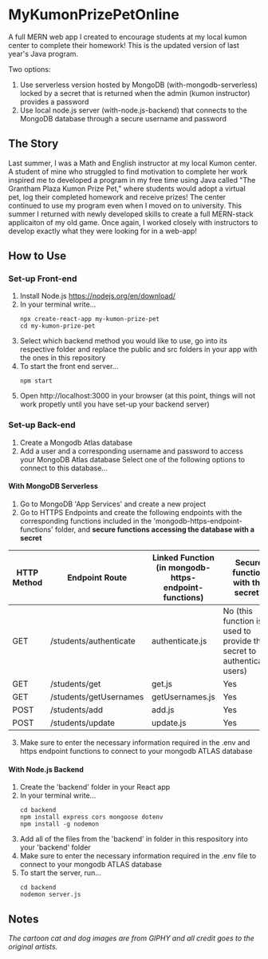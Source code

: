 # MyKumonPrizePetOnline
A full MERN web app I created to encourage students at my local kumon center to complete their homework! This is the updated version of last year's Java program.

Two options:
1. Use serverless version hosted by MongoDB (with-mongodb-serverless) locked by a secret that is returned when the admin (kumon instructor) provides a password
2. Use local node.js server (with-node.js-backend) that connects to the MongoDB database through a secure username and password

## The Story
Last summer, I was a Math and English instructor at my local Kumon center. A student of mine who struggled to find motivation to complete her work inspired me to developed a program in my free time using Java called "The Grantham Plaza Kumon Prize Pet," where students would adopt a virtual pet, log their completed homework and receive prizes! The center continued to use my program even when I moved on to university. This summer I returned with newly developed skills to create a full MERN-stack applicaiton of my old game. Once again, I worked closely with instructors to develop exactly what they were looking for in a web-app!

## How to Use
### Set-up Front-end
1. Install Node.js https://nodejs.org/en/download/
2. In your terminal write...
    ```
    npx create-react-app my-kumon-prize-pet
    cd my-kumon-prize-pet
    ```
3. Select which backend method you would like to use, go into its respective folder and replace the public and src folders in your app with the ones in this repository
4. To start the front end server... 
    ```
    npm start
    ```
5. Open http://localhost:3000 in your browser (at this point, things will not work propetly until you have set-up your backend server)
### Set-up Back-end
1. Create a Mongodb Atlas database
2. Add a user and a corresponding username and password to access your MongoDB Atlas database
Select one of the following options to connect to this database...
#### With MongoDB Serverless
1. Go to MongoDB 'App Services' and create a new project
2. Go to HTTPS Endpoints and create the following endpoints with the corresponding functions included in the 'mongodb-https-endpoint-functions' folder, and **secure functions accessing the database with a secret**

| HTTP Method | Endpoint Route | Linked Function (in mongodb-https-endpoint-functions) | Secure function with the secret? |
|---|---|---|---|
| GET | /students/authenticate | authenticate.js | No (this function is used to provide the secret to authenticated users) |
| GET | /students/get | get.js | Yes |
| GET | /students/getUsernames | getUsernames.js | Yes |
| POST | /students/add | add.js | Yes |
| POST | /students/update | update.js | Yes |

3. Make sure to enter the necessary information required in the .env and https endpoint functions to connect to your mongodb ATLAS database

#### With Node.js Backend
1. Create the 'backend' folder in your React app
2. In your terminal write...
    ```
    cd backend
    npm install express cors mongoose dotenv
    npm install -g nodemon
    ```
3. Add all of the files from the 'backend' in folder in this respository into your 'backend' folder
4. Make sure to enter the necessary information required in the .env file to connect to your mongodb ATLAS database
5. To start the server, run...
    ```
    cd backend
    nodemon server.js
    ```

## Notes
*The cartoon cat and dog images are from GIPHY and all credit goes to the original artists.*
